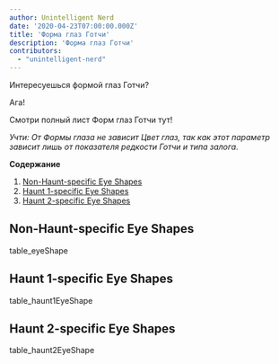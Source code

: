 ```yaml
---
author: Unintelligent Nerd
date: '2020-04-23T07:00:00.000Z'
title: 'Форма глаз Готчи'
description: 'Форма глаз Готчи'
contributors:
  - "unintelligent-nerd"
---
```


Интересуешься формой глаз Готчи?

Ага!

Смотри полный лист Форм глаз Готчи тут!

*Учти: От Формы глаза не зависит Цвет глаз, так как этот параметр зависит лишь от показателя редкости Готчи и типа залога.*

<div class="contentsBox">

**Содержание**

<ol>
<li><a href=#non-haunt-specific-eye-shapes>Non-Haunt-specific Eye Shapes</a></li>
<li><a href=#haunt-1-specific-eye-shapes>Haunt 1-specific Eye Shapes</a></li>
<li><a href=#haunt-2-specific-eye-shapes>Haunt 2-specific Eye Shapes</a></li>
</ol>

</div>

## Non-Haunt-specific Eye Shapes

table_eyeShape

## Haunt 1-specific Eye Shapes

table_haunt1EyeShape


## Haunt 2-specific Eye Shapes

table_haunt2EyeShape
